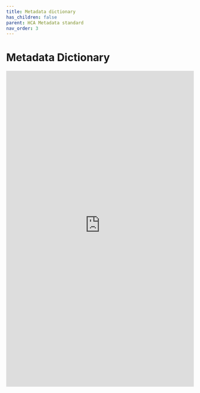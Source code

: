 ```yaml
---
title: Metadata dictionary
has_children: false
parent: HCA Metadata standard
nav_order: 3
---
```


# Metadata Dictionary

<html>
<head><title>Shiny App Iframe</title></head>
<body>
<iframe id="example1" src=" https://mshadbolt-hca-ebi.shinyapps.io/metadata_browser/" style="border: none; width: 100%; height: 850px" frameborder="0"></iframe>
</body>
</html>
